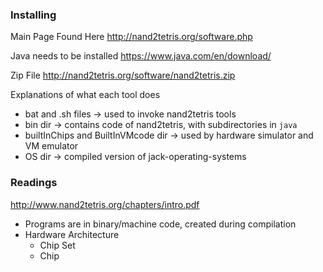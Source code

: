 ### Installing

Main Page Found Here
http://nand2tetris.org/software.php

Java needs to be installed
https://www.java.com/en/download/

Zip File
http://nand2tetris.org/software/nand2tetris.zip

Explanations of what each tool does

- bat and .sh files → used to invoke nand2tetris tools
- bin dir → contains code of nand2tetris, with subdirectories in  `java`
- builtInChips and BuiltInVMcode dir → used by hardware simulator and VM emulator
- OS dir → compiled version of jack-operating-systems

### Readings

http://www.nand2tetris.org/chapters/intro.pdf

- Programs are in binary/machine code, created during compilation
- Hardware Architecture
  - Chip Set
  - Chip